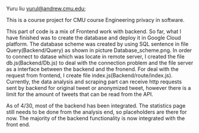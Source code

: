 Yuru liu yurul@andrew.cmu.edu;

This is a course project for CMU course Engineering privacy in software.

This part of code is a mix of Frontend work with backend. So far, what I have finished was to create the database and deploy it in Google Cloud platform. The database scheme was created by using SQL sentence in file Query(Backend/Query) as shown in picture Database_scheme.png. In order to connect to datase which was locate in remote server, I created the file db.js(Backend/Db.js) to deal with the connection problem and the file server as a interface between the backend and the fronend. For deal with the request from frontend, I create file index.js(Backend/route/index.js). Currently, the data analysis and scraping part can receive http requests sent by backend for original tweet or anonymized tweet, however there is a limit for the amount of tweets that can be read from the API. 

As of 4/30, most of the backend has been integrated. The statistics page still needs to be done from the analysis end, so placeholders are there for now. The majority of the backend functionality is now integrated with the front end. 
